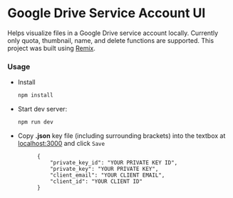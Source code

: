 # Google Drive Service Account UI

Helps visualize files in a Google Drive service account locally. Currently only quota, thumbnail, name, and delete functions are supported. This project was built using [Remix](https://remix.run).

### Usage
- Install
  ```sh
  npm install
  ```
- Start dev server:

  ```sh
  npm run dev
  ```
- Copy **.json** key file (including surrounding brackets) into the textbox at [localhost:3000](localhost:3000) and click `Save`
  ```
        {
            "private_key_id": "YOUR PRIVATE KEY ID",
            "private_key": "YOUR PRIVATE KEY",
            "client_email": "YOUR CLIENT EMAIL",
            "client_id": "YOUR CLIENT ID"
        } 
  ```
